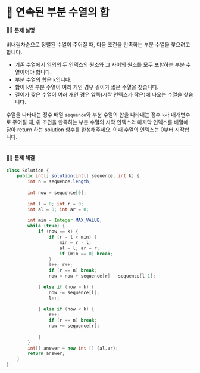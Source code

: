 # 💚 연속된 부분 수열의 합

[📝 문제링크]: https://school.programmers.co.kr/learn/courses/30/lessons/178870



#### 💁‍♀️ 문제 설명

비내림차순으로 정렬된 수열이 주어질 때, 다음 조건을 만족하는 부분 수열을 찾으려고 합니다.

- 기존 수열에서 임의의 두 인덱스의 원소와 그 사이의 원소를 모두 포함하는 부분 수열이어야 합니다.
- 부분 수열의 합은 `k`입니다.
- 합이 `k`인 부분 수열이 여러 개인 경우 길이가 짧은 수열을 찾습니다.
- 길이가 짧은 수열이 여러 개인 경우 앞쪽(시작 인덱스가 작은)에 나오는 수열을 찾습니다.

수열을 나타내는 정수 배열 `sequence`와 부분 수열의 합을 나타내는 정수 `k`가 매개변수로 주어질 때, 위 조건을 만족하는 부분 수열의 시작 인덱스와 마지막 인덱스를 배열에 담아 return 하는 solution 함수를 완성해주세요. 이때 수열의 인덱스는 0부터 시작합니다.





----



#### 🤸‍♂️ 문제 해결

```java
class Solution {
    public int[] solution(int[] sequence, int k) {
        int n = sequence.length;
        
        int now = sequence[0];
        
        int l = 0; int r = 0;
        int al = 0; int ar = 0;
        
        int min = Integer.MAX_VALUE;
        while (true) {
            if (now == k) {
                if (r - l < min) {
                    min = r - l;
                    al = l; ar = r;
                    if (min == 0) break;
                }
                l++; r++;
                if (r == n) break;
                now = now + sequence[r] - sequence[l-1];
                
            } else if (now > k) {
                now -= sequence[l];
                l++;
            
            } else if (now < k) {
                r++;
                if (r == n) break;
                now += sequence[r];
                
            }
        }
        int[] answer = new int [] {al,ar};
        return answer;
    }
}
```

